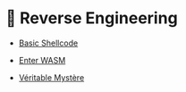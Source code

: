 # 🔧 Reverse Engineering

- [Basic Shellcode](/basicshellcode/writeup.md)

- [Enter WASM](/enterwasm/writeup.md)

- [Véritable Mystère](/veritablemystere/writeup.md)